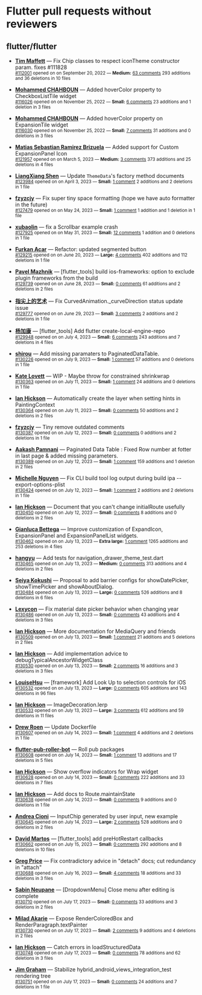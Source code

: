 # Flutter pull requests without reviewers

## flutter/flutter

* **[Tim Maffett](https://github.com/timmaffett)** &mdash; Fix Chip classes to respect iconTheme constructor param. fixes #111828<br />
    <sub>[#112001](https://github.com/flutter/flutter/pull/112001) opened on on September 20, 2022 &mdash; **Medium:** [63 comments](https://github.com/flutter/flutter/pull/112001) 293 additions and 36 deletions in 10 files</sub><br />

* **[Mohammed  CHAHBOUN](https://github.com/M97Chahboun)** &mdash; Added hoverColor property to CheckboxListTile widget<br />
    <sub>[#116026](https://github.com/flutter/flutter/pull/116026) opened on on November 25, 2022 &mdash; **Small:** [6 comments](https://github.com/flutter/flutter/pull/116026) 23 additions and 1 deletion in 3 files</sub><br />

* **[Mohammed  CHAHBOUN](https://github.com/M97Chahboun)** &mdash; Added hoverColor property on ExpansionTile widget<br />
    <sub>[#116030](https://github.com/flutter/flutter/pull/116030) opened on on November 25, 2022 &mdash; **Small:** [7 comments](https://github.com/flutter/flutter/pull/116030) 31 additions and 0 deletions in 3 files</sub><br />

* **[Matias Sebastian Ramirez Brizuela](https://github.com/ramirezsebas)** &mdash; Added support for Custom ExpansionPanel Icon<br />
    <sub>[#121957](https://github.com/flutter/flutter/pull/121957) opened on on March 5, 2023 &mdash; **Medium:** [3 comments](https://github.com/flutter/flutter/pull/121957) 373 additions and 25 deletions in 4 files</sub><br />

* **[LiangXiang Shen](https://github.com/kj415j45)** &mdash; Update `ThemeData`'s factory method documents<br />
    <sub>[#123984](https://github.com/flutter/flutter/pull/123984) opened on on April 3, 2023 &mdash; **Small:** [1 comment](https://github.com/flutter/flutter/pull/123984) 2 additions and 2 deletions in 1 file</sub><br />

* **[fzyzcjy](https://github.com/fzyzcjy)** &mdash; Fix super tiny space formatting (hope we have auto formatter in the future)<br />
    <sub>[#127479](https://github.com/flutter/flutter/pull/127479) opened on on May 24, 2023 &mdash; **Small:** [1 comment](https://github.com/flutter/flutter/pull/127479) 1 addition and 1 deletion in 1 file</sub><br />

* **[xubaolin](https://github.com/xu-baolin)** &mdash; fix a Scrollbar example crash<br />
    <sub>[#127925](https://github.com/flutter/flutter/pull/127925) opened on on May 31, 2023 &mdash; **Small:** [12 comments](https://github.com/flutter/flutter/pull/127925) 1 addition and 0 deletions in 1 file</sub><br />

* **[Furkan Acar](https://github.com/AcarFurkan)** &mdash; Refactor: updated segmented button<br />
    <sub>[#129215](https://github.com/flutter/flutter/pull/129215) opened on on June 20, 2023 &mdash; **Large:** [4 comments](https://github.com/flutter/flutter/pull/129215) 402 additions and 112 deletions in 1 file</sub><br />

* **[Pavel Mazhnik](https://github.com/p-mazhnik)** &mdash; [flutter_tools] build ios-frameworks: option to exclude plugin frameworks from the build<br />
    <sub>[#129739](https://github.com/flutter/flutter/pull/129739) opened on on June 28, 2023 &mdash; **Small:** [0 comments](https://github.com/flutter/flutter/pull/129739) 61 additions and 2 deletions in 2 files</sub><br />

* **[指尖上的艺术](https://github.com/fingerart)** &mdash; Fix CurvedAnimation._curveDirection status update issue<br />
    <sub>[#129777](https://github.com/flutter/flutter/pull/129777) opened on on June 29, 2023 &mdash; **Small:** [3 comments](https://github.com/flutter/flutter/pull/129777) 2 additions and 2 deletions in 1 file</sub><br />

* **[杨加康](https://github.com/MeandNi)** &mdash; [flutter_tools] Add flutter create-local-engine-repo<br />
    <sub>[#129948](https://github.com/flutter/flutter/pull/129948) opened on on July 4, 2023 &mdash; **Small:** [6 comments](https://github.com/flutter/flutter/pull/129948) 243 additions and 7 deletions in 4 files</sub><br />

* **[shirou](https://github.com/shirou)** &mdash; Add missing paramaters to PaginatedDataTable.<br />
    <sub>[#130226](https://github.com/flutter/flutter/pull/130226) opened on on July 9, 2023 &mdash; **Small:** [1 comment](https://github.com/flutter/flutter/pull/130226) 57 additions and 0 deletions in 1 file</sub><br />

* **[Kate Lovett](https://github.com/Piinks)** &mdash; WIP - Maybe throw for constrained shrinkwrap<br />
    <sub>[#130363](https://github.com/flutter/flutter/pull/130363) opened on on July 11, 2023 &mdash; **Small:** [1 comment](https://github.com/flutter/flutter/pull/130363) 24 additions and 0 deletions in 1 file</sub><br />

* **[Ian Hickson](https://github.com/Hixie)** &mdash; Automatically create the layer when setting hints in PaintingContext<br />
    <sub>[#130364](https://github.com/flutter/flutter/pull/130364) opened on on July 11, 2023 &mdash; **Small:** [0 comments](https://github.com/flutter/flutter/pull/130364) 50 additions and 2 deletions in 2 files</sub><br />

* **[fzyzcjy](https://github.com/fzyzcjy)** &mdash; Tiny remove outdated comments<br />
    <sub>[#130387](https://github.com/flutter/flutter/pull/130387) opened on on July 12, 2023 &mdash; **Small:** [0 comments](https://github.com/flutter/flutter/pull/130387) 0 additions and 2 deletions in 1 file</sub><br />

* **[Aakash Pamnani](https://github.com/aakash-pamnani)** &mdash; Paginated Data Table : Fixed Row number at fotter in last page & added missing parameters.<br />
    <sub>[#130389](https://github.com/flutter/flutter/pull/130389) opened on on July 12, 2023 &mdash; **Small:** [1 comment](https://github.com/flutter/flutter/pull/130389) 159 additions and 1 deletion in 2 files</sub><br />

* **[Michelle Nguyen](https://github.com/mnguyen427)** &mdash; Fix CLI build tool log output during build ipa --export-options-plist<br />
    <sub>[#130424](https://github.com/flutter/flutter/pull/130424) opened on on July 12, 2023 &mdash; **Small:** [1 comment](https://github.com/flutter/flutter/pull/130424) 2 additions and 2 deletions in 1 file</sub><br />

* **[Ian Hickson](https://github.com/Hixie)** &mdash; Document that you can't change initialRoute usefully<br />
    <sub>[#130450](https://github.com/flutter/flutter/pull/130450) opened on on July 12, 2023 &mdash; **Small:** [0 comments](https://github.com/flutter/flutter/pull/130450) 8 additions and 0 deletions in 2 files</sub><br />

* **[Gianluca Bettega](https://github.com/Macacoazul01)** &mdash; Improve customization of ExpandIcon, ExpansionPanel and ExpansionPanelList widgets.<br />
    <sub>[#130462](https://github.com/flutter/flutter/pull/130462) opened on on July 13, 2023 &mdash; **Extra large:** [1 comment](https://github.com/flutter/flutter/pull/130462) 1265 additions and 253 deletions in 4 files</sub><br />

* **[hangyu](https://github.com/hangyujin)** &mdash; Add tests for navigation_drawer_theme_test.dart <br />
    <sub>[#130465](https://github.com/flutter/flutter/pull/130465) opened on on July 13, 2023 &mdash; **Medium:** [0 comments](https://github.com/flutter/flutter/pull/130465) 313 additions and 4 deletions in 2 files</sub><br />

* **[Seiya Kokushi](https://github.com/ronnnnn)** &mdash; Proposal to add barrier configs for showDatePicker, showTimePicker and showAboutDialog.<br />
    <sub>[#130484](https://github.com/flutter/flutter/pull/130484) opened on on July 13, 2023 &mdash; **Large:** [0 comments](https://github.com/flutter/flutter/pull/130484) 526 additions and 8 deletions in 6 files</sub><br />

* **[Lexycon](https://github.com/Lexycon)** &mdash; Fix material date picker behavior when changing year<br />
    <sub>[#130486](https://github.com/flutter/flutter/pull/130486) opened on on July 13, 2023 &mdash; **Small:** [0 comments](https://github.com/flutter/flutter/pull/130486) 43 additions and 4 deletions in 3 files</sub><br />

* **[Ian Hickson](https://github.com/Hixie)** &mdash; More documentation for MediaQuery and friends<br />
    <sub>[#130509](https://github.com/flutter/flutter/pull/130509) opened on on July 13, 2023 &mdash; **Small:** [1 comment](https://github.com/flutter/flutter/pull/130509) 21 additions and 5 deletions in 2 files</sub><br />

* **[Ian Hickson](https://github.com/Hixie)** &mdash; Add implementation advice to debugTypicalAncestorWidgetClass<br />
    <sub>[#130530](https://github.com/flutter/flutter/pull/130530) opened on on July 13, 2023 &mdash; **Small:** [2 comments](https://github.com/flutter/flutter/pull/130530) 16 additions and 3 deletions in 3 files</sub><br />

* **[LouiseHsu](https://github.com/LouiseHsu)** &mdash; [framework] Add Look Up to selection controls for iOS <br />
    <sub>[#130532](https://github.com/flutter/flutter/pull/130532) opened on on July 13, 2023 &mdash; **Large:** [0 comments](https://github.com/flutter/flutter/pull/130532) 605 additions and 143 deletions in 96 files</sub><br />

* **[Ian Hickson](https://github.com/Hixie)** &mdash; ImageDecoration.lerp<br />
    <sub>[#130533](https://github.com/flutter/flutter/pull/130533) opened on on July 13, 2023 &mdash; **Large:** [3 comments](https://github.com/flutter/flutter/pull/130533) 612 additions and 59 deletions in 11 files</sub><br />

* **[Drew Roen](https://github.com/drewroengoogle)** &mdash; Update Dockerfile<br />
    <sub>[#130607](https://github.com/flutter/flutter/pull/130607) opened on on July 14, 2023 &mdash; **Small:** [1 comment](https://github.com/flutter/flutter/pull/130607) 4 additions and 2 deletions in 1 file</sub><br />

* **[flutter-pub-roller-bot](https://github.com/flutter-pub-roller-bot)** &mdash; Roll pub packages<br />
    <sub>[#130608](https://github.com/flutter/flutter/pull/130608) opened on on July 14, 2023 &mdash; **Small:** [1 comment](https://github.com/flutter/flutter/pull/130608) 13 additions and 17 deletions in 5 files</sub><br />

* **[Ian Hickson](https://github.com/Hixie)** &mdash; Show overflow indicators for Wrap widget<br />
    <sub>[#130628](https://github.com/flutter/flutter/pull/130628) opened on on July 14, 2023 &mdash; **Small:** [0 comments](https://github.com/flutter/flutter/pull/130628) 222 additions and 33 deletions in 7 files</sub><br />

* **[Ian Hickson](https://github.com/Hixie)** &mdash; Add docs to Route.maintainState<br />
    <sub>[#130638](https://github.com/flutter/flutter/pull/130638) opened on on July 14, 2023 &mdash; **Small:** [0 comments](https://github.com/flutter/flutter/pull/130638) 9 additions and 0 deletions in 1 file</sub><br />

* **[Andrea Cioni](https://github.com/andreacioni)** &mdash; InputChip generated by user input, new example<br />
    <sub>[#130645](https://github.com/flutter/flutter/pull/130645) opened on on July 14, 2023 &mdash; **Large:** [2 comments](https://github.com/flutter/flutter/pull/130645) 528 additions and 0 deletions in 2 files</sub><br />

* **[David Martos](https://github.com/davidmartos96)** &mdash; [flutter_tools] add preHotRestart callbacks<br />
    <sub>[#130662](https://github.com/flutter/flutter/pull/130662) opened on on July 15, 2023 &mdash; **Small:** [0 comments](https://github.com/flutter/flutter/pull/130662) 292 additions and 8 deletions in 10 files</sub><br />

* **[Greg Price](https://github.com/gnprice)** &mdash; Fix contradictory advice in "detach" docs; cut redundancy in "attach"<br />
    <sub>[#130688](https://github.com/flutter/flutter/pull/130688) opened on on July 16, 2023 &mdash; **Small:** [4 comments](https://github.com/flutter/flutter/pull/130688) 18 additions and 33 deletions in 3 files</sub><br />

* **[Sabin Neupane](https://github.com/sabin26)** &mdash; [DropdownMenu] Close menu after editing is complete<br />
    <sub>[#130710](https://github.com/flutter/flutter/pull/130710) opened on on July 17, 2023 &mdash; **Small:** [0 comments](https://github.com/flutter/flutter/pull/130710) 33 additions and 3 deletions in 2 files</sub><br />

* **[Milad Akarie](https://github.com/Milad-Akarie)** &mdash; Expose RenderColoredBox and RenderParagraph.textPainter<br />
    <sub>[#130730](https://github.com/flutter/flutter/pull/130730) opened on on July 17, 2023 &mdash; **Small:** [2 comments](https://github.com/flutter/flutter/pull/130730) 9 additions and 4 deletions in 2 files</sub><br />

* **[Ian Hickson](https://github.com/Hixie)** &mdash; Catch errors in loadStructuredData<br />
    <sub>[#130748](https://github.com/flutter/flutter/pull/130748) opened on on July 17, 2023 &mdash; **Small:** [0 comments](https://github.com/flutter/flutter/pull/130748) 78 additions and 62 deletions in 3 files</sub><br />

* **[Jim Graham](https://github.com/flar)** &mdash; Stabilize hybrid_android_views_integration_test rendering tree<br />
    <sub>[#130751](https://github.com/flutter/flutter/pull/130751) opened on on July 17, 2023 &mdash; **Small:** [0 comments](https://github.com/flutter/flutter/pull/130751) 24 additions and 7 deletions in 1 file</sub><br />

